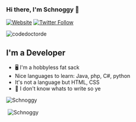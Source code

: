### Hi there, I'm Schnoggy 👋 

[![Website](https://img.shields.io/website?label=bunsy.net&style=for-the-badge&url=https%3A%2F%2Fbunsy.net)](https://bunsy.net)
[![Twitter Follow](https://img.shields.io/twitter/follow/schnoggy3?color=1DA1F2&logo=twitter&style=for-the-badge)](https://twitter.com/intent/follow?original_referer=https%3A%2F%2Fgithub.com%2Schnoggy3&screen_name=Schnoggy3)

<p align="left"> <img src="https://komarev.com/ghpvc/?username=codedoctorde" alt="codedoctorde" /> </p>

## I'm a Developer

- 🖥 I'm a hobbyless fat sack
- Nice languages to learn: Java, php, C#, python
- It's not a language but HTML, CSS
- 🔭 I don't know whats to write so ye

<p><img align="left" src="https://github-readme-stats.vercel.app/api/top-langs/?username=Schnoggy&layout=compact&theme=radical" alt="Schnoggy" /></p>

<br>

<p>&nbsp;<img align="center" src="https://github-readme-stats.vercel.app/api?username=Schnoggy&show_icons=true&theme=radical" alt="Schnoggy" /></p>
